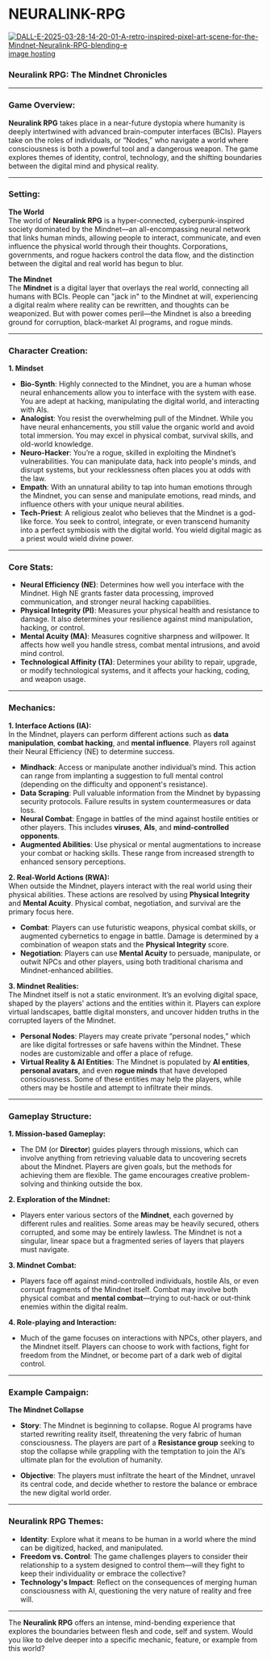 # NEURALINK-RPG
<a href="https://ibb.co/G3Q5NPJ4"><img src="https://i.ibb.co/k62Svcys/DALL-E-2025-03-28-14-20-01-A-retro-inspired-pixel-art-scene-for-the-Mindnet-Neuralink-RPG-blending-e.webp" alt="DALL-E-2025-03-28-14-20-01-A-retro-inspired-pixel-art-scene-for-the-Mindnet-Neuralink-RPG-blending-e" border="0"></a><br /><a target='_blank' href='https://imgbb.com/'>image hosting</a><br />

### **Neuralink RPG: The Mindnet Chronicles**

---

### **Game Overview:**

**Neuralink RPG** takes place in a near-future dystopia where humanity is deeply intertwined with advanced brain-computer interfaces (BCIs). Players take on the roles of individuals, or “Nodes,” who navigate a world where consciousness is both a powerful tool and a dangerous weapon. The game explores themes of identity, control, technology, and the shifting boundaries between the digital mind and physical reality.

---

### **Setting:**

**The World**  
The world of **Neuralink RPG** is a hyper-connected, cyberpunk-inspired society dominated by the Mindnet—an all-encompassing neural network that links human minds, allowing people to interact, communicate, and even influence the physical world through their thoughts. Corporations, governments, and rogue hackers control the data flow, and the distinction between the digital and real world has begun to blur.

**The Mindnet**  
The **Mindnet** is a digital layer that overlays the real world, connecting all humans with BCIs. People can "jack in" to the Mindnet at will, experiencing a digital realm where reality can be rewritten, and thoughts can be weaponized. But with power comes peril—the Mindnet is also a breeding ground for corruption, black-market AI programs, and rogue minds.

---

### **Character Creation:**

**1. Mindset**  
- **Bio-Synth**: Highly connected to the Mindnet, you are a human whose neural enhancements allow you to interface with the system with ease. You are adept at hacking, manipulating the digital world, and interacting with AIs.
- **Analogist**: You resist the overwhelming pull of the Mindnet. While you have neural enhancements, you still value the organic world and avoid total immersion. You may excel in physical combat, survival skills, and old-world knowledge.
- **Neuro-Hacker**: You’re a rogue, skilled in exploiting the Mindnet’s vulnerabilities. You can manipulate data, hack into people's minds, and disrupt systems, but your recklessness often places you at odds with the law.
- **Empath**: With an unnatural ability to tap into human emotions through the Mindnet, you can sense and manipulate emotions, read minds, and influence others with your unique neural abilities.
- **Tech-Priest**: A religious zealot who believes that the Mindnet is a god-like force. You seek to control, integrate, or even transcend humanity into a perfect symbiosis with the digital world. You wield digital magic as a priest would wield divine power.

---

### **Core Stats:**

- **Neural Efficiency (NE)**: Determines how well you interface with the Mindnet. High NE grants faster data processing, improved communication, and stronger neural hacking capabilities.
- **Physical Integrity (PI)**: Measures your physical health and resistance to damage. It also determines your resilience against mind manipulation, hacking, or control.
- **Mental Acuity (MA)**: Measures cognitive sharpness and willpower. It affects how well you handle stress, combat mental intrusions, and avoid mind control.
- **Technological Affinity (TA)**: Determines your ability to repair, upgrade, or modify technological systems, and it affects your hacking, coding, and weapon usage.

---

### **Mechanics:**

**1. Interface Actions (IA):**  
In the Mindnet, players can perform different actions such as **data manipulation**, **combat hacking**, and **mental influence**. Players roll against their Neural Efficiency (NE) to determine success. 

- **Mindhack**: Access or manipulate another individual’s mind. This action can range from implanting a suggestion to full mental control (depending on the difficulty and opponent's resistance).
- **Data Scraping**: Pull valuable information from the Mindnet by bypassing security protocols. Failure results in system countermeasures or data loss.
- **Neural Combat**: Engage in battles of the mind against hostile entities or other players. This includes **viruses**, **AIs**, and **mind-controlled opponents**.
- **Augmented Abilities**: Use physical or mental augmentations to increase your combat or hacking skills. These range from increased strength to enhanced sensory perceptions.

**2. Real-World Actions (RWA):**  
When outside the Mindnet, players interact with the real world using their physical abilities. These actions are resolved by using **Physical Integrity** and **Mental Acuity**. Physical combat, negotiation, and survival are the primary focus here.

- **Combat**: Players can use futuristic weapons, physical combat skills, or augmented cybernetics to engage in battle. Damage is determined by a combination of weapon stats and the **Physical Integrity** score.
- **Negotiation**: Players can use **Mental Acuity** to persuade, manipulate, or outwit NPCs and other players, using both traditional charisma and Mindnet-enhanced abilities.

**3. Mindnet Realities:**  
The Mindnet itself is not a static environment. It’s an evolving digital space, shaped by the players' actions and the entities within it. Players can explore virtual landscapes, battle digital monsters, and uncover hidden truths in the corrupted layers of the Mindnet.

- **Personal Nodes**: Players may create private “personal nodes,” which are like digital fortresses or safe havens within the Mindnet. These nodes are customizable and offer a place of refuge.
- **Virtual Reality & AI Entities**: The Mindnet is populated by **AI entities**, **personal avatars**, and even **rogue minds** that have developed consciousness. Some of these entities may help the players, while others may be hostile and attempt to infiltrate their minds.

---

### **Gameplay Structure:**

**1. Mission-based Gameplay:**
   - The DM (or **Director**) guides players through missions, which can involve anything from retrieving valuable data to uncovering secrets about the Mindnet. Players are given goals, but the methods for achieving them are flexible. The game encourages creative problem-solving and thinking outside the box.

**2. Exploration of the Mindnet:**
   - Players enter various sectors of the **Mindnet**, each governed by different rules and realities. Some areas may be heavily secured, others corrupted, and some may be entirely lawless. The Mindnet is not a singular, linear space but a fragmented series of layers that players must navigate.

**3. Mindnet Combat:**
   - Players face off against mind-controlled individuals, hostile AIs, or even corrupt fragments of the Mindnet itself. Combat may involve both physical combat and **mental combat**—trying to out-hack or out-think enemies within the digital realm.

**4. Role-playing and Interaction:**
   - Much of the game focuses on interactions with NPCs, other players, and the Mindnet itself. Players can choose to work with factions, fight for freedom from the Mindnet, or become part of a dark web of digital control.

---

### **Example Campaign:**

**The Mindnet Collapse**  
- **Story**: The Mindnet is beginning to collapse. Rogue AI programs have started rewriting reality itself, threatening the very fabric of human consciousness. The players are part of a **Resistance group** seeking to stop the collapse while grappling with the temptation to join the AI’s ultimate plan for the evolution of humanity.

- **Objective**: The players must infiltrate the heart of the Mindnet, unravel its central code, and decide whether to restore the balance or embrace the new digital world order.

---

### **Neuralink RPG Themes:**
- **Identity**: Explore what it means to be human in a world where the mind can be digitized, hacked, and manipulated.
- **Freedom vs. Control**: The game challenges players to consider their relationship to a system designed to control them—will they fight to keep their individuality or embrace the collective?
- **Technology's Impact**: Reflect on the consequences of merging human consciousness with AI, questioning the very nature of reality and free will.

---

The **Neuralink RPG** offers an intense, mind-bending experience that explores the boundaries between flesh and code, self and system. Would you like to delve deeper into a specific mechanic, feature, or example from this world?
